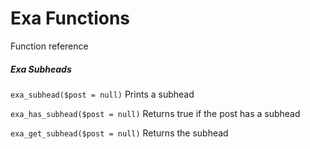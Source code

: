 # Exa Functions

Function reference

##### Exa Subheads

`exa_subhead($post = null)`
Prints a subhead

`exa_has_subhead($post = null)`
Returns true if the post has a subhead

`exa_get_subhead($post = null)`
Returns the subhead